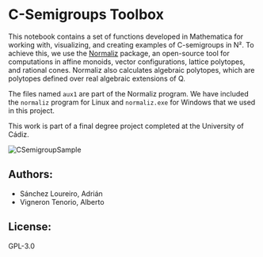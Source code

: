 # C-Semigroups Toolbox

This notebook contains a set of functions developed in Mathematica for working with, visualizing, and creating examples of C-semigroups in N². To achieve this, we use the [Normaliz](https://www.normaliz.uni-osnabrueck.de/) package, an open-source tool for computations in affine monoids, vector configurations, lattice polytopes, and rational cones. Normaliz also calculates algebraic polytopes, which are polytopes defined over real algebraic extensions of Q. 

The files named `aux1` are part of the Normaliz program. We have included the `normaliz` program for Linux and `normaliz.exe` for Windows that we used in this project.

This work is part of a final degree project completed at the University of Cádiz.

![CSemigroupSample](https://github.com/user-attachments/assets/f770d44f-02b4-41f0-8da0-1d9500d486d6)

## Authors:
- Sánchez Loureiro, Adrián
- Vigneron Tenorio, Alberto
  
## License:
GPL-3.0
